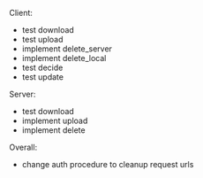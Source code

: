 Client:

- test download
- test upload
- implement delete_server
- implement delete_local
- test decide
- test update

Server:

- test download
- implement upload
- implement delete

Overall:

- change auth procedure to cleanup request urls
